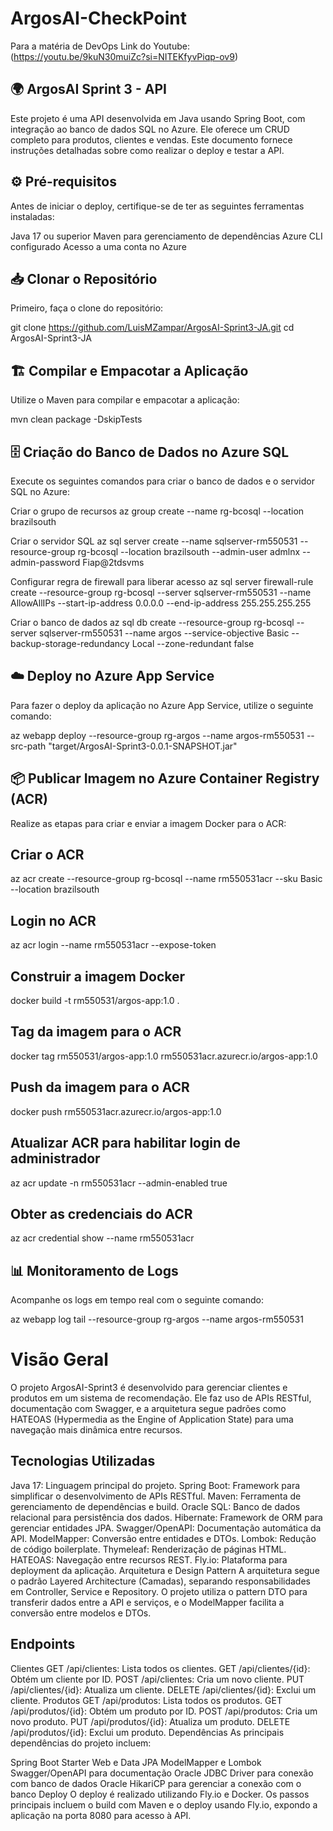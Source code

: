 # ArgosAI-CheckPoint

Para a matéria de DevOps
Link do Youtube: (https://youtu.be/9kuN30muiZc?si=NITEKfyvPiqp-ov9)

## 🌍 ArgosAI Sprint 3 - API
Este projeto é uma API desenvolvida em Java usando Spring Boot, com integração ao banco de dados SQL no Azure. Ele oferece um CRUD completo para produtos, clientes e vendas. Este documento fornece instruções detalhadas sobre como realizar o deploy e testar a API.

## ⚙️ Pré-requisitos
Antes de iniciar o deploy, certifique-se de ter as seguintes ferramentas instaladas:

Java 17 ou superior
Maven para gerenciamento de dependências
Azure CLI configurado
Acesso a uma conta no Azure

## 📥 Clonar o Repositório
Primeiro, faça o clone do repositório:

git clone https://github.com/LuisMZampar/ArgosAI-Sprint3-JA.git
cd ArgosAI-Sprint3-JA

## 🏗️ Compilar e Empacotar a Aplicação
Utilize o Maven para compilar e empacotar a aplicação:

mvn clean package -DskipTests

## 🗄️ Criação do Banco de Dados no Azure SQL
Execute os seguintes comandos para criar o banco de dados e o servidor SQL no Azure:

Criar o grupo de recursos
az group create --name rg-bcosql --location brazilsouth

Criar o servidor SQL
az sql server create --name sqlserver-rm550531 --resource-group rg-bcosql --location brazilsouth --admin-user admlnx --admin-password Fiap@2tdsvms

Configurar regra de firewall para liberar acesso
az sql server firewall-rule create --resource-group rg-bcosql --server sqlserver-rm550531 --name AllowAllIPs --start-ip-address 0.0.0.0 --end-ip-address 255.255.255.255

Criar o banco de dados
az sql db create --resource-group rg-bcosql --server sqlserver-rm550531 --name argos --service-objective Basic --backup-storage-redundancy Local --zone-redundant false


## ☁️ Deploy no Azure App Service
Para fazer o deploy da aplicação no Azure App Service, utilize o seguinte comando:

az webapp deploy --resource-group rg-argos --name argos-rm550531 --src-path "target/ArgosAI-Sprint3-0.0.1-SNAPSHOT.jar"


## 📦 Publicar Imagem no Azure Container Registry (ACR)
Realize as etapas para criar e enviar a imagem Docker para o ACR:

## Criar o ACR
az acr create --resource-group rg-bcosql --name rm550531acr --sku Basic --location brazilsouth

## Login no ACR
az acr login --name rm550531acr --expose-token

## Construir a imagem Docker
docker build -t rm550531/argos-app:1.0 .

## Tag da imagem para o ACR
docker tag rm550531/argos-app:1.0 rm550531acr.azurecr.io/argos-app:1.0

## Push da imagem para o ACR
docker push rm550531acr.azurecr.io/argos-app:1.0

## Atualizar ACR para habilitar login de administrador
az acr update -n rm550531acr --admin-enabled true

## Obter as credenciais do ACR
az acr credential show --name rm550531acr


## 📊 Monitoramento de Logs
Acompanhe os logs em tempo real com o seguinte comando:

az webapp log tail --resource-group rg-argos --name argos-rm550531


# Visão Geral
O projeto ArgosAI-Sprint3 é desenvolvido para gerenciar clientes e produtos em um sistema de recomendação. Ele faz uso de APIs RESTful, documentação com Swagger, e a arquitetura segue padrões como HATEOAS (Hypermedia as the Engine of Application State) para uma navegação mais dinâmica entre recursos.

## Tecnologias Utilizadas
Java 17: Linguagem principal do projeto.
Spring Boot: Framework para simplificar o desenvolvimento de APIs RESTful.
Maven: Ferramenta de gerenciamento de dependências e build.
Oracle SQL: Banco de dados relacional para persistência dos dados.
Hibernate: Framework de ORM para gerenciar entidades JPA.
Swagger/OpenAPI: Documentação automática da API.
ModelMapper: Conversão entre entidades e DTOs.
Lombok: Redução de código boilerplate.
Thymeleaf: Renderização de páginas HTML.
HATEOAS: Navegação entre recursos REST.
Fly.io: Plataforma para deployment da aplicação.
Arquitetura e Design Pattern
A arquitetura segue o padrão Layered Architecture (Camadas), separando responsabilidades em Controller, Service e Repository. O projeto utiliza o pattern DTO para transferir dados entre a API e serviços, e o ModelMapper facilita a conversão entre modelos e DTOs.

## Endpoints
Clientes
GET /api/clientes: Lista todos os clientes.
GET /api/clientes/{id}: Obtém um cliente por ID.
POST /api/clientes: Cria um novo cliente.
PUT /api/clientes/{id}: Atualiza um cliente.
DELETE /api/clientes/{id}: Exclui um cliente.
Produtos
GET /api/produtos: Lista todos os produtos.
GET /api/produtos/{id}: Obtém um produto por ID.
POST /api/produtos: Cria um novo produto.
PUT /api/produtos/{id}: Atualiza um produto.
DELETE /api/produtos/{id}: Exclui um produto.
Dependências
As principais dependências do projeto incluem:

Spring Boot Starter Web e Data JPA
ModelMapper e Lombok
Swagger/OpenAPI para documentação
Oracle JDBC Driver para conexão com banco de dados Oracle
HikariCP para gerenciar a conexão com o banco
Deploy
O deploy é realizado utilizando Fly.io e Docker. Os passos principais incluem o build com Maven e o deploy usando Fly.io, expondo a aplicação na porta 8080 para acesso à API.
